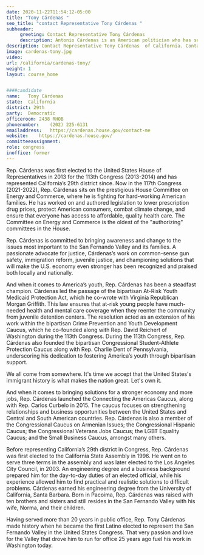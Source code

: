 ```yaml
---
date: 2020-11-22T11:54:12-05:00
title: "Tony Cárdenas "
seo_title: "contact Representative Tony Cárdenas "
subheader:
     greeting: Contact Representative Tony Cárdenas  
     description: Antonio Cárdenas is an American politician who has served as the United States Representative for California's 29th congressional district since January 2013.
description: Contact Representative Tony Cárdenas  of California. Contact information for Tony Cárdenas  includes email address, phone number, and mailing address.
image: cardenas-tony.jpg
video: 
url: /california/cardenas-tony/
weight: 1
layout: course_home


####candidate
name:	Tony Cárdenas 
state:	California
district: 29th
party:	Democratic
officeroom:	2438 RHOB
phonenumber:	(202) 225-6131
emailaddress:	https://cardenas.house.gov/contact-me
website:	https://cardenas.house.gov/
committeeassignment: 
role: congress
inoffice: former
---
```


Rep. Cárdenas was first elected to the United States House of Representatives in 2013 for the 113th Congress (2013-2014) and has represented California’s 29th district since. Now in the 117th Congress (2021-2022), Rep. Cárdenas sits on the prestigious House Committee on Energy and Commerce, where he is fighting for hard-working American families. He has worked on and authored legislation to lower prescription drug prices, protect American consumers, combat climate change, and ensure that everyone has access to affordable, quality health care. The Committee on Energy and Commerce is the oldest of the "authorizing" committees in the House.

Rep. Cárdenas is committed to bringing awareness and change to the issues most important to the San Fernando Valley and its families. A passionate advocate for justice, Cárdenas’s work on common-sense gun safety, immigration reform, juvenile justice, and championing solutions that will make the U.S. economy even stronger has been recognized and praised both locally and nationally. 

And when it comes to America’s youth, Rep. Cárdenas has been a steadfast champion. Cárdenas led the passage of the bipartisan At-Risk Youth Medicaid Protection Act, which he co-wrote with Virginia Republican Morgan Griffith. This law ensures that at-risk young people have much-needed health and mental care coverage when they reenter the community from juvenile detention centers. The resolution acted as an extension of his work within the bipartisan Crime Prevention and Youth Development Caucus, which he co-founded along with Rep. David Reichert of Washington during the 113th Congress.  During the 113th Congress, Rep. Cárdenas also founded the bipartisan Congressional Student-Athlete Protection Caucus along with Rep. Charlie Dent of Pennsylvania, underscoring his dedication to fostering America’s youth through bipartisan support.

We all come from somewhere. It's time we accept that the United States's immigrant history is what makes the nation great. Let's own it. 

And when it comes to bringing solutions for a stronger economy and more jobs, Rep. Cárdenas launched the Connecting the Americas Caucus, along with Rep. Carlos Curbelo in 2015. The caucus focuses on strengthening relationships and business opportunities between the United States and Central and South American countries. Rep. Cárdenas is also a member of the Congressional Caucus on Armenian Issues; the Congressional Hispanic Caucus; the Congressional Veterans Jobs Caucus; the LGBT Equality Caucus; and the Small Business Caucus, amongst many others.

Before representing California’s 29th district in Congress, Rep. Cárdenas was first elected to the California State Assembly in 1996. He went on to serve three terms in the assembly and was later elected to the Los Angeles City Council, in 2003. An engineering degree and a business background prepared him for the day-to-day duties of an elected official, while his experience allowed him to find practical and realistic solutions to difficult problems. Cárdenas earned his engineering degree from the University of California, Santa Barbara. Born in Pacoima, Rep. Cárdenas was raised with ten brothers and sisters and still resides in the San Fernando Valley with his wife, Norma, and their children.

Having served more than 20 years in public office, Rep. Tony Cárdenas made history when he became the first Latino elected to represent the San Fernando Valley in the United States Congress. That very passion and love for the Valley that drove him to run for office 25 years ago fuel his work in Washington today. 